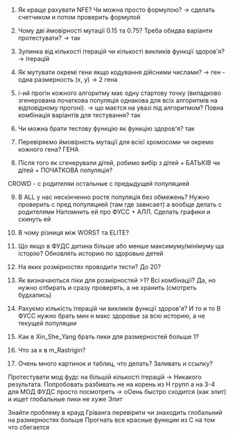 #

1. Як краще рахувати NFE? Чи можна просто формулою? -> сделать счетчиком и потом проверить формулой
2. Чому дві ймовірності мутації 0.15 та 0.75? Треба обидва варіанти протестувати? -> так
3. Зупинка від кількості ітерацій чи кількості викликів функції здоров'я? -> ітерацій
4. Як мутувати окремі гени якщо кодування дійсними числами? -> ген - одна размерность (x, y) -> 2 гена

5. i-ий прогін кожного алгоритму має одну стартову точку (випадково згенерована початкова популяція однакова для всіх алгоритмів на відповідному прогоні). -> що маєтся на увазі під алгоритмом? Повна комбінація варіантів для тестування? так
6. Чи можна брати тестову функцію як функцію здоров'я? так
7. Перевіряємо ймовірність мутації для всієї хромосоми чи окремо кожного гена? ГЕНА

8. Після того як сгенерували дітей, робимо вибір з дітей + БАТЬКІВ чи дітей + ПОЧАТКОВА популяція?

CROWD - с родителяи
остальные с предыдущей популяцией

9.  В ALL у нас нескінченно росте популяція без обмежень?
    Нужно проверить с пред популяцией (там где зависает) а вообще делать с родителями
    Напомнить ей про ФУСС + АЛЛ. Сделать графики и скинуть ей

10. В чому різниця між WORST та ELITE?

11. Що якщо в ФУДС дитина більше або менше максимуму/мінімуму ща історію?
    Обновлять историю по здоровью детей

12. На яких розмірностях проводити тести? До 20?

13. Як визначаються піки для розмірностей >1? Всі комбінації? Да, но нужно отбирать и сразу проверять, а не хранить (смотреть будхапись)

14. Рахуємо кількість ітерацій чи викликів функції здоров'я?
    И то и то
    В ФУСС нужно брать мин и макс здоровье за всю историю, а не текущей популяции

15. Как в Xin_She_Yang брать пики для размерностей больше 1?

16. Что за к в m_Rastrigin?

17. Очень много картинок и таблиц, что делать? Заливать и ссылку?

Протестувати мод фудс на більшій кількості ітерацій -> Никакого результата.
Попробовать разбивать не на корень из Н групп а на 3-4 для МОД ФУДС просто посмотреть -> оОень быстро сходится (как элит) и ищет глобальные пики не хуже Элит

Знайти проблему в крауд
Гріванга перевірити чи знаходить глобальний на размерностях больше
Прогнать все красные функции из С на том что сбегается
